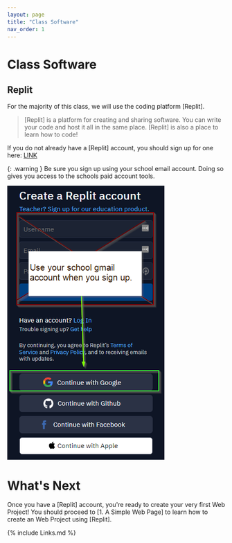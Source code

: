 ```yaml
---
layout: page
title: "Class Software"
nav_order: 1
---
```


# Class Software

## Replit

For the majority of this class, we will use the coding platform [Replit].

> [Replit] is a platform for creating and sharing software. You can write your
> code and host it all in the same place. [Replit] is also a place to learn how to
> code!

If you do not already have a [Replit] account, you should sign up for one here:
[LINK](https://replit.com/signup)

{: .warning }
Be sure you sign up using your school email account. Doing so gives you access
to the schools paid account tools.

![Sign up with Google](../../imgs/00-class-software/00-sign-up-for-replit.png)

# What's Next

Once you have a [Replit] account, you're ready to create your very first Web
Project! You should proceed to [1. A Simple Web Page] to learn how to create an
Web Project using [Replit].

{% include Links.md %}